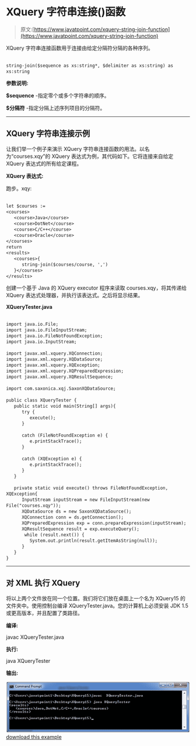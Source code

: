 # XQuery 字符串连接()函数

> 原文:[https://www.javatpoint.com/xquery-string-join-function](https://www.javatpoint.com/xquery-string-join-function)

XQuery 字符串连接函数用于连接由给定分隔符分隔的各种序列。

```

string-join($sequence as xs:string*, $delimiter as xs:string) as xs:string 

```

**参数说明:**

**$sequence** -指定零个或多个字符串的顺序。

**$分隔符** -指定分隔上述序列项目的分隔符。

* * *

## XQuery 字符串连接示例

让我们举一个例子来演示 XQuery 字符串连接函数的用法。以名为“courses.xqy”的 XQuery 表达式为例，其代码如下。它将连接来自给定 XQuery 表达式的所有给定课程。

**XQuery 表达式:**

跑步。xqy:

```

let $courses :=
<courses>
   <course>Java</course>
   <course>DotNet</course>
   <course>C/C++</course>
   <course>Oracle</course>
</courses>
return
<results>   
   <courses>{
      string-join($courses/course, ',')
   }</courses>
</results>

```

创建一个基于 Java 的 XQuery executor 程序来读取 courses.xqy，将其传递给 XQuery 表达式处理器，并执行该表达式。之后将显示结果。

**XQueryTester.java**

```

import java.io.File;
import java.io.FileInputStream;
import java.io.FileNotFoundException;
import java.io.InputStream;

import javax.xml.xquery.XQConnection;
import javax.xml.xquery.XQDataSource;
import javax.xml.xquery.XQException;
import javax.xml.xquery.XQPreparedExpression;
import javax.xml.xquery.XQResultSequence;

import com.saxonica.xqj.SaxonXQDataSource;

public class XQueryTester {
   public static void main(String[] args){
      try {
         execute();
      }

      catch (FileNotFoundException e) {
         e.printStackTrace();
      }

      catch (XQException e) {
         e.printStackTrace();
      }
   }

   private static void execute() throws FileNotFoundException, XQException{
      InputStream inputStream = new FileInputStream(new File("courses.xqy"));
      XQDataSource ds = new SaxonXQDataSource();
      XQConnection conn = ds.getConnection();
      XQPreparedExpression exp = conn.prepareExpression(inputStream);
      XQResultSequence result = exp.executeQuery();
       while (result.next()) {
         System.out.println(result.getItemAsString(null));
      }
   }	
}

```

* * *

## 对 XML 执行 XQuery

将以上两个文件放在同一个位置。我们将它们放在桌面上一个名为 XQuery15 的文件夹中。使用控制台编译 XQueryTester.java。您的计算机上必须安装 JDK 1.5 或更高版本，并且配置了类路径。

**编译:**

javac XQueryTester.java

**执行:**

java XQueryTester

**输出:**

![XQUERY String join function 1](img/30f8d0c3b9a26782e15c34f241147599.png)[download this example](https://static.javatpoint.com/xquery/src/XQuery15.zip)
